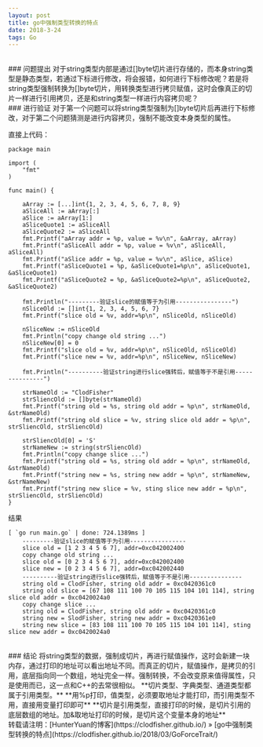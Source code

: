 ```yaml
---
layout: post
title: go中强制类型转换的特点
date: 2018-3-24 
tags: Go        
---
```


<br>
### 问题提出    
对于string类型内部是通过[]byte切片进行存储的，而本身string类型是静态类型，若通过下标进行修改，将会报错，如何进行下标修改呢？若是将string类型强制转换为[]byte切片，用转换类型进行拷贝赋值，这时会像真正的切片一样进行引用拷贝，还是和string类型一样进行内容拷贝呢？    

<br>
### 进行验证    
对于第一个问题可以将string类型强制为[]byte切片后再进行下标修改，对于第二个问题猜测是进行内容拷贝，强制不能改变本身类型的属性。    

直接上代码：    
```
package main

import (
	"fmt"
)

func main() {

	aArray := [...]int{1, 2, 3, 4, 5, 6, 7, 8, 9}
	aSliceAll := aArray[:]
	aSlice := aArray[1:]
	aSliceQuote1 := aSliceAll
	aSliceQuote2 := aSliceAll
	fmt.Printf("aArray addr = %p, value = %v\n", &aArray, aArray)
	fmt.Printf("aSliceAll addr = %p, value = %v\n", aSliceAll, aSliceAll)
	fmt.Printf("aSlice addr = %p, value = %v\n", aSlice, aSlice)
	fmt.Printf("aSliceQuote1 = %p, &aSliceQuote1=%p\n", aSliceQuote1, &aSliceQuote1)
	fmt.Printf("aSliceQuote2 = %p, &aSliceQuote2=%p\n", aSliceQuote2, &aSliceQuote2)

	fmt.Println("---------验证slice的赋值等于为引用----------------")
	nSliceOld := []int{1, 2, 3, 4, 5, 6, 7}
	fmt.Printf("slice old = %v, addr=%p\n", nSliceOld, nSliceOld)

	nSliceNew := nSliceOld
	fmt.Println("copy change old string ...")
	nSliceNew[0] = 0
	fmt.Printf("slice old = %v, addr=%p\n", nSliceOld, nSliceOld)
	fmt.Printf("slice new = %v, addr=%p\n", nSliceNew, nSliceNew)

	fmt.Println("----------验证string进行slice强转后，赋值等于不是引用---------------")

	strNameOld := "ClodFisher"
	strSliencOld := []byte(strNameOld)
	fmt.Printf("string old = %s, string old addr = %p\n", strNameOld, &strNameOld)
	fmt.Printf("string old slice = %v, string slice old addr = %p\n", strSliencOld, strSliencOld)

	strSliencOld[0] = 'S'
	strNameNew := string(strSliencOld)
	fmt.Println("copy change slice ...")
	fmt.Printf("string old = %s, string old addr = %p\n", strNameOld, &strNameOld)
	fmt.Printf("string new = %s, string new addr = %p\n", strNameNew, &strNameNew)
	fmt.Printf("string new slice = %v, sting slice new addr = %p\n", strSliencOld, strSliencOld)
}
```

结果        
```
[ `go run main.go` | done: 724.1389ms ]
	---------验证slice的赋值等于为引用----------------
	slice old = [1 2 3 4 5 6 7], addr=0xc042002400
	copy change old string ...
	slice old = [0 2 3 4 5 6 7], addr=0xc042002400
	slice new = [0 2 3 4 5 6 7], addr=0xc042002440
	----------验证string进行slice强转后，赋值等于不是引用---------------
	string old = ClodFisher, string old addr = 0xc0420361c0
	string old slice = [67 108 111 100 70 105 115 104 101 114], string slice old addr = 0xc0420024a0
	copy change slice ...
	string old = ClodFisher, string old addr = 0xc0420361c0
	string new = SlodFisher, string new addr = 0xc0420361e0
	string new slice = [83 108 111 100 70 105 115 104 101 114], sting slice new addr = 0xc0420024a0
```

<br>
### 结论        
将string类型的数据，强制成切片，再进行赋值操作，这时会新建一块内存，通过打印的地址可以看出地址不同。而真正的切片，赋值操作，是拷贝的引用，底层指向同一个数组，地址完全一样。强制转换，不会改变原来值得属性，只是使用而已，这一点和C++的去常很相似。   
**切片类型、字典类型、通道类型都属于引用类型。**    
**用%p打印，值类型，必须要取地址才能打印，而引用类型不用，直接用变量打印即可**    
**切片是引用类型，直接打印的时候，是切片引用的底层数组的地址。加&取地址打印的时候，是切片这个变量本身的地址**    

<br> 
转载请注明：[HunterYuan的博客](https://clodfisher.github.io/) » [go中强制类型转换的特点](https://clodfisher.github.io/2018/03/GoForceTrait/)   